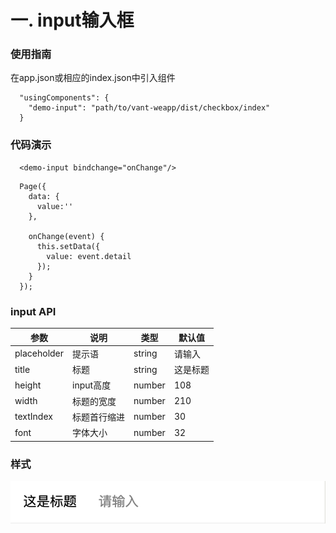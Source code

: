 # 一. input输入框
### 使用指南
在app.json或相应的index.json中引入组件
```
  "usingComponents": {
    "demo-input": "path/to/vant-weapp/dist/checkbox/index"
  }
```
### 代码演示
```
  <demo-input bindchange="onChange"/> 
```
```
  Page({
    data: {
      value:''
    },

    onChange(event) {   
      this.setData({
        value: event.detail
      });
    }
  });
```
### input API
|参数|说明|类型|默认值|
|-|-|-|-|
|placeholder|提示语|string|请输入|
|title|标题|string|这是标题|
|height|input高度|number|108|
|width|标题的宽度|number|210|
|textIndex|标题首行缩进|number|30|
|font|字体大小|number|32|
### 样式
![input](./images/input.png)






